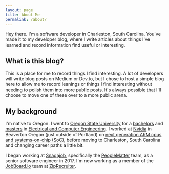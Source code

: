 ```yaml
---
layout: page
title: About Me
permalink: /about/ 
---
```


Hey there. I'm a software developer in Charleston, South Carolina. You've made it to my developer blog, where I write
articles about things I've learned and record information find useful or interesting.

## What is this blog?

This is a place for me to record things I find interesting. A lot of developers will write blog posts on Medium
or Dev.to, but I chose to host a simple blog here to allow me to record leanings or things I find interesting without
needing to polish them into more public posts. It's always possible that I'll choose to move one of these over to a
more public arena.

## My background

I'm native to Oregon. I went to [Oregon State University](https://oregonstate.edu/) for a 
[bachelors](https://eecs.oregonstate.edu/academics/undergraduates/electrical-computer-engineering) and 
[masters](https://eecs.oregonstate.edu/current-students/graduate/ece-program) in
[Electrical and Computer Engineering](https://eecs.oregonstate.edu/).
I worked at [Nvidia](https://www.nvidia.com/en-us/about-nvidia/) in Beaverton Oregon (just outside of Portland)
on [next generation ARM cpus and systems-on-chip (SoC)](https://en.wikipedia.org/wiki/Project_Denver),
before moving to Charleston, South Carolina and changing career paths a little bit.

I began working at [Snagajob](https://www.snagajob.com/about/), specifically the
[PeopleMatter](https://www.peoplematter.com)
team, as a senior software engineer in 2017. I'm now working
as a member of the [JobBoard.io](https://www.jobboard.io) team at 
[ZipRecruiter](https://www.ziprecruiter.com/hiring/technology).
